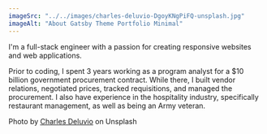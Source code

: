 ```yaml
---
imageSrc: "../../images/charles-deluvio-DgoyKNgPiFQ-unsplash.jpg"
imageAlt: "About Gatsby Theme Portfolio Minimal"
---
```


I'm a full-stack engineer with a passion for creating responsive websites and web applications.

Prior to coding, I spent 3 years working as a program analyst for a $10 billion government procurement contract. While there, I built vendor relations, negotiated prices, tracked requisitions, and managed the procurement. I also have experience in the hospitality industry, specifically restaurant management, as well as being an Army veteran.

Photo by <a href="https://unsplash.com/@charlesdeluvio?utm_source=unsplash&utm_medium=referral&utm_content=creditCopyText" target="_blank" rel="nofollow noopener noreferrer" aria-label="External Link"><u>Charles Deluvio</u></a> on Unsplash
